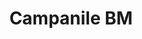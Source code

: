 ---
layout: campanile-bm
title:  "Campanile BM"
dir: ../foto/Restauro e consolidamento/Campanile BM
preview: 1.jpg
content-url: campanile-bm
works: "lavori-bm"
path-title: Campanile BM
---